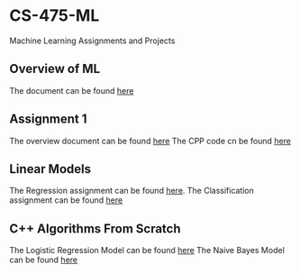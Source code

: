 # CS-475-ML
Machine Learning Assignments and Projects
## Overview of ML 
The document can be found [here](https://github.com/mdyahassan/CS-475-ML/blob/main/Overview%20%20of%20ML%20.pdf)
## Assignment 1
The overview document can be found [here](https://github.com/mdyahassan/CS-475-ML/blob/main/Overview%20document%20-%20Asignment%201%20.pdf)
The CPP code cn be found [here](https://github.com/mdyahassan/CS-475-ML/blob/main/Overview%20document%20-%20Asignment%201%20.pdf)
## Linear Models
The Regression assignment can be found [here](https://github.com/mdyahassan/CS-475-ML/blob/main/Regression.pdf).
The Classification assignment can be found [here](https://github.com/mdyahassan/CS-475-ML/blob/main/Classification.pdf)
## C++ Algorithms From Scratch
The Logistic Regression Model can be found [here](https://github.com/mdyahassan/CS-475-ML/blob/main/LinearRegression.cpp)
The Naive Bayes Model can be found [here](https://github.com/mdyahassan/CS-475-ML/blob/main/main.cpp)
